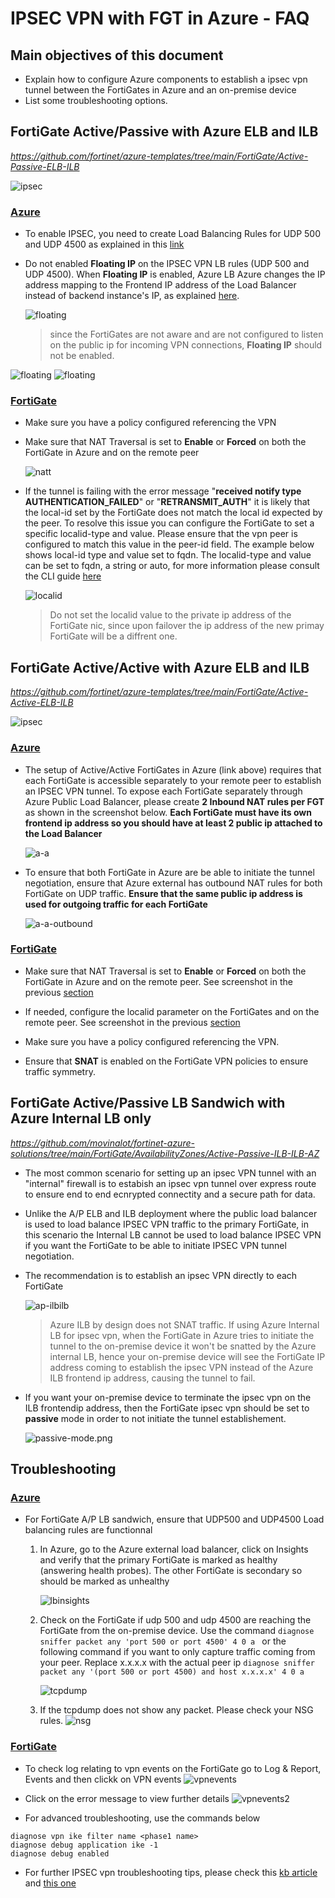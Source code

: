 # IPSEC VPN with FGT in Azure - FAQ

## Main objectives of this document
* Explain how to configure Azure components to establish a ipsec vpn tunnel between the FortiGates in Azure and an on-premise device
* List some troubleshooting options.


## FortiGate Active/Passive with Azure ELB and ILB
_https://github.com/fortinet/azure-templates/tree/main/FortiGate/Active-Passive-ELB-ILB_

![ipsec](images/ap-elb-ilb.png)

### <ins>Azure</ins>

* To enable IPSEC, you need to create Load Balancing Rules for UDP 500 and UDP 4500 as explained in this [link](https://github.com/fortinet/azure-templates/blob/main/FortiGate/Active-Passive-ELB-ILB/doc/config-inbound-connections.md#configuration---ipsec)

* Do not enabled **Floating IP** on the IPSEC VPN LB rules (UDP 500 and UDP 4500). When **Floating IP** is enabled, Azure LB Azure changes the IP address mapping to the Frontend IP address of the Load Balancer  instead of backend instance's IP, as explained [here](https://docs.microsoft.com/en-us/azure/load-balancer/load-balancer-floating-ip).

    ![floating](images/floating.png)

    > since the FortiGates are not aware and are not configured to listen on the public ip for incoming VPN connections, **Floating IP** should not be enabled.

![floating](images/floating-disabled-udp500.png)
![floating](images/floating-disabled-udp4500.png)

### <ins>FortiGate</ins>

* Make sure you have a policy configured referencing the VPN

* Make sure that NAT Traversal is set to **Enable** or  **Forced** on both the FortiGate in Azure and on the remote peer

    ![natt](images/natt.png)

* If the tunnel is failing with the error message "**received notify type AUTHENTICATION_FAILED**" or "**RETRANSMIT_AUTH**" it is likely that the local-id set by the FortiGate does not match the local id expected by the peer.  To resolve this issue you can configure the FortiGate to set a specific localid-type and value. Please ensure that the vpn peer is configured to match this value in the peer-id field.
    The example below shows local-id type and value set to fqdn.
    The localid-type and value can be set to fqdn, a string or auto, for more information please consult the CLI guide [here](https://docs.fortinet.com/document/fortigate/7.2.0/cli-reference/370620/config-vpn-ipsec-phase1-interface)

    ![localid](images/localidfqdn.png)

    > Do not set the localid value to the private ip address of the FortiGate nic, since upon failover the ip address of the new primay FortiGate will be a diffrent one.

## FortiGate Active/Active with Azure ELB and ILB
_https://github.com/fortinet/azure-templates/tree/main/FortiGate/Active-Active-ELB-ILB_

![ipsec](images/aa-elb-ilb.png)

### <ins>Azure</ins>

* The setup of Active/Active FortiGates in Azure (link above) requires that each FortiGate is accessible separately to your remote peer to establish an IPSEC VPN tunnel. To expose each FortiGate separately through Azure Public Load Balancer, please create **2 Inbound NAT rules per FGT**  as shown in the screenshot below. **Each FortiGate must have its own frontend ip address so you should have at least 2 public ip attached to the Load Balancer**

    ![a-a](images/ipsec-a-a.png)

* To ensure that both FortiGate in Azure are be able to initiate the tunnel negotiation, ensure that Azure external has outbound NAT rules for both FortiGate on UDP traffic.  **Ensure that the same public ip address is used for outgoing traffic for each FortiGate**

    ![a-a-outbound](images/natt-aa-outbound.png)

### <ins>FortiGate</ins>

* Make sure that NAT Traversal is set to **Enable** or  **Forced** on both the FortiGate in Azure and on the remote peer. See screenshot in the previous [section](https://github.com/mremini/fgt-in-azure-ipsec-troubleshoot#fortigate)

* If needed, configure the localid parameter on the FortiGates and on the remote peer. See screenshot in the previous [section](https://github.com/mremini/fgt-in-azure-ipsec-troubleshoot#fortigate)

* Make sure you have a policy configured referencing the VPN.

* Ensure that **SNAT** is enabled on the FortiGate VPN policies to ensure traffic symmetry.

## FortiGate Active/Passive LB Sandwich with Azure Internal LB only
_https://github.com/movinalot/fortinet-azure-solutions/tree/main/FortiGate/AvailabilityZones/Active-Passive-ILB-ILB-AZ_

* The most common scenario for setting up an ipsec VPN tunnel with an "internal" firewall is to estabish an ipsec vpn tunnel over express route to ensure end to end ecnrypted connectity and a secure path for data.

* Unlike the A/P ELB and ILB deployment where the public load balancer is used to load balance IPSEC VPN traffic  to the primary FortiGate, in this scenario the Internal LB cannot be used to load balance IPSEC VPN if you want the FortiGate to be able to initiate IPSEC VPN tunnel negotiation.

* The recommendation is to establish an ipsec VPN directly to each FortiGate

    ![ap-ilbilb](images/ap-ilb-ilb.png)

    > Azure ILB by design does not SNAT traffic. If using Azure Internal LB for ipsec vpn, when the FortiGate in Azure tries to initiate the tunnel to the on-premise device it won't be snatted by the Azure internal LB, hence your on-premise device will see the FortiGate IP address coming to establish the ipsec VPN instead of the Azure ILB frontend ip address, causing the tunnel to fail.

* If you want your on-premise device to terminate the ipsec vpn on the ILB frontendip address, then the FortiGate ipsec vpn should be set to **passive** mode in order to not initiate the tunnel establishement.

    ![passive-mode.png](images/passive-mode.png)

## Troubleshooting

### <ins>Azure</ins>
* For FortiGate A/P LB sandwich, ensure that UDP500 and UDP4500 Load balancing rules are functionnal
  1. In Azure, go to the Azure external load balancer, click on Insights and verify that the primary FortiGate is marked as healthy (answering health probes). The other FortiGate is secondary so should be marked as unhealthy

      ![lbinsights](images/LB-Insights-ap.png)

  2. Check on the FortiGate if udp 500 and udp 4500 are reaching the FortiGate from the on-premise device. Use the command ```diagnose sniffer packet any 'port 500 or port 4500' 4 0 a ```  or the following command if you want to only capture traffic coming from your peer. Replace x.x.x.x with the actual peer ip ```diagnose sniffer packet any '(port 500 or port 4500) and host x.x.x.x' 4 0 a ```

      ![tcpdump](images/ipsec-tcpdump.png)

  3. If the tcpdump does not show any packet. Please check your NSG rules.
        ![nsg](images/nsg.png)

### <ins>FortiGate</ins>
* To check log relating to vpn events on the FortiGate go to Log & Report, Events and then clickk on VPN events
      ![vpnevents](images/vpnevents.png)

* Click on the error message to view further details
      ![vpnevents2](images/vpnevents2.png)

* For advanced troubleshooting, use the commands below

```
diagnose vpn ike filter name <phase1 name>
diagnose debug application ike -1
diagnose debug enabled
```

* For further IPSEC vpn troubleshooting tips, please check this [kb article](https://community.fortinet.com/t5/FortiGate/Technical-Tip-Troubleshooting-IPsec-VPNs/ta-p/195955) and [this one](https://community.fortinet.com/t5/FortiGate/Troubleshooting-Tip-IPSEC-Tunnel-debugging-IKE/ta-p/190052)